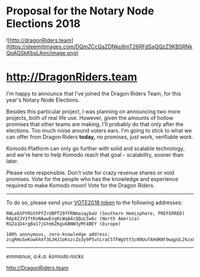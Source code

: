 # Proposal for the Notary Node Elections 2018

![http://dragonRiders.team](https://steemitimages.com/DQmZCcQaZDNkp8mT26RFdSaQQzZ9KBSRNkQpAQSkKbsLAmi/image.png)
# http://DragonRiders.team

I'm happy to announce that I've joined the Dragon Riders Team, for this year's Notary Node Elections.

Besides this particular project, I was planning on announcing two more projects, both of real life use. 
However, given the amounts of hollow promises that other teams are making, I'll probably do that only after the elections. Too much noise around voters ears.
I'm going to stick to what we can offer from Dragon Riders **today,** no promises, just work, verifiable work.

Komodo Platform can only go further with solid and scalable technology, and we're here to help Komodo reach that goal - scalability, sooner than later.

Please vote responsible. Don't vote for crazy revenue shares or void promises. Vote for the people who has the knowledge and experience required to make Komodo moon! 
Vote for the Dragon Riders. 


-------------------


To do so, please send your [VOTE2018 token](https://goo.gl/Y4nRMY) to the following addresses:
```
RWLe6SPYRGthPfZrUBPT29fFRNmaiqybaU (Southern Hemisphere, PREFERRED)
RAp8ZJV3ftRoNAwwEngKLWqA4cQQuL5w6c (North America)
RGZa1D4rgBa17jGtm6ZKgu6BNW3yMt4BEY (Europe)

100% anonymous, zero-knowledge address:
zcgRHuSeKowkhXf3GJHJ1oKszcZo3y9P5utLraC5TFWgVttScN9UufAHdKWt9wqpUL2kzx8tsJgtfZkmQWQuwoFuCCD8Ltz
```

-------------------

*emmanux, a.k.a. komodo.rocks*


http://DragonRiders.team
